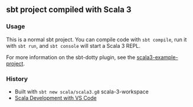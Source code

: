 ## sbt project compiled with Scala 3

### Usage

This is a normal sbt project. You can compile code with `sbt compile`, run it with `sbt run`, and `sbt console` will start a Scala 3 REPL.

For more information on the sbt-dotty plugin, see the
[scala3-example-project](https://github.com/scala/scala3-example-project/blob/main/README.md).

### History

- Built with `sbt new scala/scala3.g8` scala-3-workspace 
- [Scala Development with VS Code](https://youtu.be/tNLS6rOGBlo)


